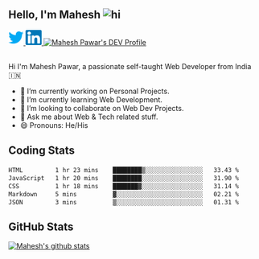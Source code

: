 ## Hello, I'm Mahesh <img src="https://user-images.githubusercontent.com/1303154/88677602-1635ba80-d120-11ea-84d8-d263ba5fc3c0.gif" width="28px" alt="hi">

<a href="https://twitter.com/maheshvpawar">
  <img src="assets/twitter.svg" alt="Mahesh Pawar's Twitter Profile" height="30" width="30">
</a>
<a href="https://www.linkedin.com/in/mahesh-pawar/">
  <img src="assets/linkedin.svg" alt="Mahesh Pawar's LinkedInProfile" height="30" width="32">
</a>
<a href="https://dev.to/maheshpawar">
  <img src="https://d2fltix0v2e0sb.cloudfront.net/dev-badge.svg" alt="Mahesh Pawar's DEV Profile" height="30" width="32">
</a>
<br></br>

Hi I'm  Mahesh Pawar, a passionate self-taught Web Developer from India 🇮🇳
- 🔭 I’m currently working on Personal Projects.
- 🌱 I’m currently learning Web Development.
- 👯 I’m looking to collaborate on Web Dev Projects.
- 💬 Ask me about Web & Tech related stuff.
- 😄 Pronouns: He/His

## Coding Stats

<!--START_SECTION:waka-->
```text
HTML         1 hr 23 mins    ████████▒░░░░░░░░░░░░░░░░   33.43 % 
JavaScript   1 hr 20 mins    ████████░░░░░░░░░░░░░░░░░   31.90 % 
CSS          1 hr 18 mins    ███████▓░░░░░░░░░░░░░░░░░   31.14 % 
Markdown     5 mins          ▓░░░░░░░░░░░░░░░░░░░░░░░░   02.21 % 
JSON         3 mins          ▒░░░░░░░░░░░░░░░░░░░░░░░░   01.31 % 
```
<!--END_SECTION:waka-->

## GitHub Stats

[![Mahesh's github stats](https://github-readme-stats.vercel.app/api?username=maheshvpawar&count_private=true&show_icons=true)](https://github.com/anuraghazra/github-readme-stats)
